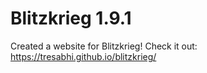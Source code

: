 # Blitzkrieg 1.9.1

Created a website for Blitzkrieg! Check it out: https://tresabhi.github.io/blitzkrieg/
